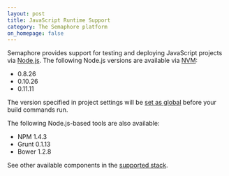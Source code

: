 ```yaml
---
layout: post
title: JavaScript Runtime Support
category: The Semaphore platform
on_homepage: false
---
```


Semaphore provides support for testing and deploying JavaScript projects via [Node.js](http://nodejs.org). The following Node.js versions are available via [NVM](https://github.com/creationix/nvm):

* 0.8.26
* 0.10.26
* 0.11.11

The version specified in project settings will be [set as global](/docs/javascript-setup.html) before your build commands run.

The following Node.js-based tools are also available:

* NPM 1.4.3
* Grunt 0.1.13
* Bower 1.2.8

See other available components in the [supported stack](/docs/supported-stack.html).
